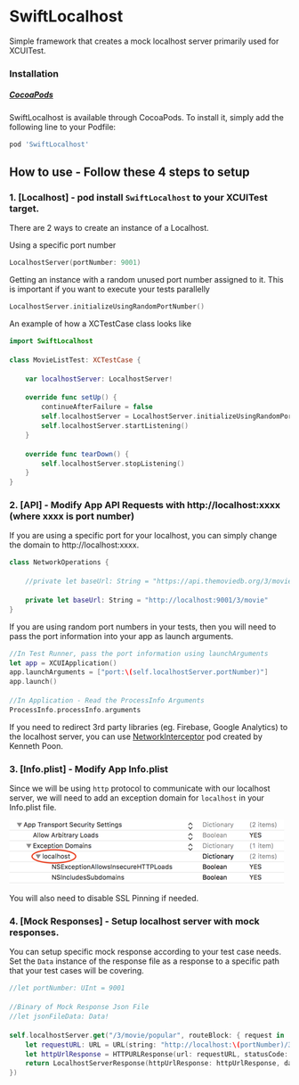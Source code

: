 # SwiftLocalhost
Simple framework that creates a mock localhost server primarily used for XCUITest.
### Installation

##### [CocoaPods](http://cocoapods.org)

SwiftLocalhost is available through CocoaPods. To install it, simply add the following line to your Podfile:
```ruby
pod 'SwiftLocalhost'
```

## How to use - Follow these 4 steps to setup
### 1. [Localhost] - pod install `SwiftLocalhost` to your XCUITest target.

There are 2 ways to create an instance of a Localhost.

Using a specific port number
```swift
LocalhostServer(portNumber: 9001)
```

Getting an instance with a random unused port number assigned to it. This is important if you want to execute your tests parallelly 
```swift
LocalhostServer.initializeUsingRandomPortNumber()
```

An example of how a XCTestCase class looks like
```swift
import SwiftLocalhost

class MovieListTest: XCTestCase {
    
    var localhostServer: LocalhostServer!
    
    override func setUp() {
        continueAfterFailure = false
        self.localhostServer = LocalhostServer.initializeUsingRandomPortNumber()
        self.localhostServer.startListening()
    }
    
    override func tearDown() {
        self.localhostServer.stopListening()
    }
}
```

### 2. [API] - Modify App API Requests with http://localhost:xxxx (where xxxx is port number)

If you are using a specific port for your localhost, you can simply change the domain to http://localhost:xxxx.
```swift
class NetworkOperations {

    //private let baseUrl: String = "https://api.themoviedb.org/3/movie"
    
    private let baseUrl: String = "http://localhost:9001/3/movie"
}
```

If you are using random port numbers in your tests, then you will need to pass the port information into your app as launch arguments.

```swift
//In Test Runner, pass the port information using launchArguments
let app = XCUIApplication()
app.launchArguments = ["port:\(self.localhostServer.portNumber)"]
app.launch()

//In Application - Read the ProcessInfo Arguments
ProcessInfo.processInfo.arguments
```

If you need to redirect 3rd party libraries (eg. Firebase, Google Analytics) to the localhost server, you can use [NetworkInterceptor](https://github.com/depoon/NetworkInterceptor) pod created by Kenneth Poon.

### 3. [Info.plist] - Modify App Info.plist
Since we will be using `http` protocol to communicate with our localhost server, we will need to add an exception domain for `localhost` in your Info.plist file.

![picture alt](./Resources/Info-plist-add-exception-domain.png)

You will also need to disable SSL Pinning if needed.

### 4. [Mock Responses] - Setup localhost server with mock responses.

You can setup specific mock response according to your test case needs. Set the `Data` instance of the response file as a response to a specific path that your test cases will be covering.

```swift
//let portNumber: UInt = 9001

//Binary of Mock Response Json File
//let jsonFileData: Data! 

self.localhostServer.get("/3/movie/popular", routeBlock: { request in
    let requestURL: URL = URL(string: "http://localhost:\(portNumber)/3/movie/popular")!
    let httpUrlResponse = HTTPURLResponse(url: requestURL, statusCode: 200, httpVersion: nil, headerFields: ["Content-Type":"application/json"])!
    return LocalhostServerResponse(httpUrlResponse: httpUrlResponse, data: jsonFileData)
})

```
